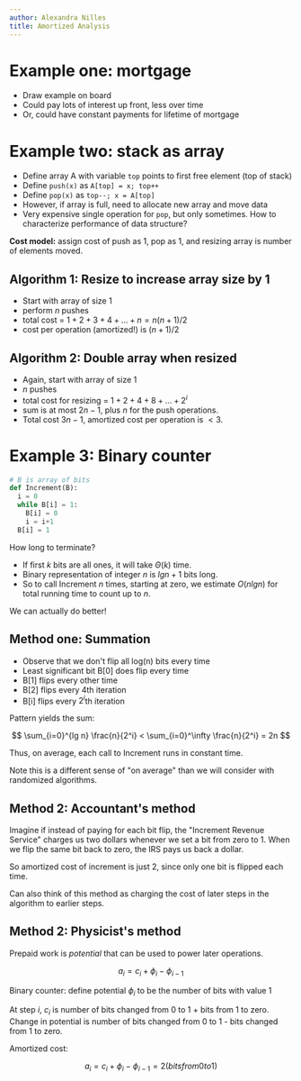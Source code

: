 ```yaml
---
author: Alexandra Nilles
title: Amortized Analysis
---
```


# Example one: mortgage

- Draw example on board
- Could pay lots of interest up front, less over time
- Or, could have constant payments for lifetime of mortgage

# Example two: stack as array

- Define array A with variable `top` points to first free element (top of stack)
- Define `push(x)` as `A[top] = x; top++`
- Define `pop(x)` as `top--; x = A[top]`
- However, if array is full, need to allocate new array and move data
- Very expensive single operation for `pop`, but only sometimes. How to
characterize performance of data structure?

**Cost model:** assign cost of push as 1, pop as 1, and resizing array is number
of elements moved.

## Algorithm 1: Resize to increase array size by 1

- Start with array of size 1
- perform $n$ pushes
- total cost = $1 + 2 + 3 + 4 + \ldots + n = n(n+1)/2$
- cost per operation (amortized!) is $(n+1)/2$

## Algorithm 2: Double array when resized

- Again, start with array of size 1
- $n$ pushes
- total cost for resizing = $1 + 2 + 4 + 8 + \ldots + 2^i$
- sum is at most $2n - 1$, plus $n$ for the push operations.
- Total cost $3n-1$, amortized cost per operation is $<3$.

# Example 3: Binary counter

```python
# B is array of bits
def Increment(B):
  i = 0
  while B[i] = 1:
    B[i] = 0
    i = i+1
  B[i] = 1
```

How long to terminate?

- If first $k$ bits are all ones, it will take $\Theta(k)$ time.
- Binary representation of integer $n$ is $lg n +1$ bits long.
- So to call Increment $n$ times, starting at zero, we estimate $O(n lg n)$ for
total running time to count up to $n$.

We can actually do better!

## Method one: Summation

- Observe that we don't flip all log(n) bits every time
- Least significant bit B[0] does flip every time
- B[1] flips every other time
- B[2] flips every 4th iteration
- B[i] flips every $2^i$th iteration

Pattern yields the sum:

$$
\sum_{i=0}^{lg n} \frac{n}{2^i} < \sum_{i=0}^\infty \frac{n}{2^i} = 2n
$$

Thus, on average, each call to Increment runs in constant time.

Note this is a different sense of "on average" than we will consider with
randomized algorithms.

## Method 2: Accountant's method

Imagine if instead of paying for each bit flip, the "Increment Revenue Service"
charges us two dollars whenever we set a bit from zero to 1. When we flip the
same bit back to zero, the IRS pays us back a dollar.

So amortized cost of increment is just 2, since only one bit is flipped each
time.

Can also think of this method as charging the cost of later steps in the
algorithm to earlier steps.

## Method 2: Physicist's method

Prepaid work is *potential* that can be used to power later operations.

$$
a_i = c_i + \phi_i - \phi_{i-1}
$$

Binary counter: define potential $\phi_i$ to be the number of bits with value 1

At step $i$, $c_i$ is number of bits changed from 0 to 1 + bits from 1 to zero. Change in potential is
number of bits changed from 0 to 1 - bits changed from 1 to zero.

Amortized cost:

$$
a_i = c_i + \phi_i - \phi_{i-1} = 2 (bits from 0 to 1)
$$
